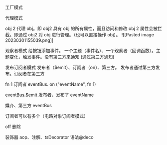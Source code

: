 工厂模式

代理模式

obj 2 代理 obj。即 obj2 具有 obj 的所有属性，而且访问和修改 obj 2 属性会被拦截。即通过 obj2 对 obj 进行管理。（也可以直接操作 obj）。
![[Pasted image 20230301155039.png]]

观察者模式
给按钮添加事件。
一个主题（事件名）、一个观察者（回调函数）。主题变化，触发事件。没有第三方来通知 (通过第三方通知)

发布订阅者模式
发布者（$emit）、订阅者（on）、第三方。
发布者通过第三方发布。订阅者在第三方

fn 1 订阅者
eventBus. on ("eventName", fn 1)

eventBus.$emit 发布者，发布了 eventName

媒介、第三方 eventBus

订阅者可以有多个（电路对象订阅者模式）

off 删除

装饰器
aop、注解、tsDecorator 语法@deco